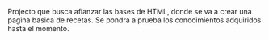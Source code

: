 Projecto que busca afianzar las bases de HTML, donde se va a crear una pagina basica de recetas.
Se pondra a prueba los conocimientos adquiridos hasta el momento.